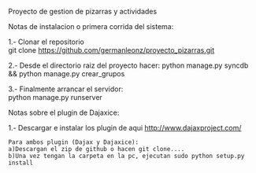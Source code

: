 Proyecto de gestion de pizarras y actividades  

Notas de instalacion o primera corrida del sistema:  

1.- Clonar el repositorio  
    git clone https://github.com/germanleonz/proyecto_pizarras.git  

2.- Desde el directorio raiz del proyecto hacer:
    python manage.py syncdb && python manage.py crear_grupos  

3.- Finalmente arrancar el servidor:  
    python manage.py runserver  

Notas sobre el plugin de Dajaxice:

1.- Descargar e instalar los plugin de aqui
    http://www.dajaxproject.com/

    Para ambos plugin (Dajax y Dajaxice):
    a)Descargan el zip de github o hacen git clone....
    b)Una vez tengan la carpeta en la pc, ejecutan sudo python setup.py install


